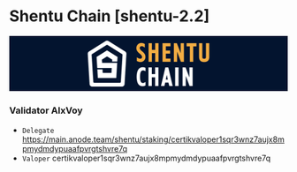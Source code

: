 # Shentu Chain [shentu-2.2]
![Shentu Chain Guide](https://github.com/Voynitskiy/Voynitskiy/blob/main/mainnet/Shentu/Shentu.png)
### Validator AlxVoy
* `Delegate` https://main.anode.team/shentu/staking/certikvaloper1sqr3wnz7aujx8mpmydmdypuaafpvrgtshvre7q
* `Valoper` certikvaloper1sqr3wnz7aujx8mpmydmdypuaafpvrgtshvre7q
